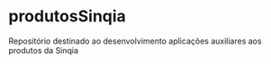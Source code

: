 # produtosSinqia
Repositório destinado ao desenvolvimento aplicações auxiliares aos produtos da Sinqia
